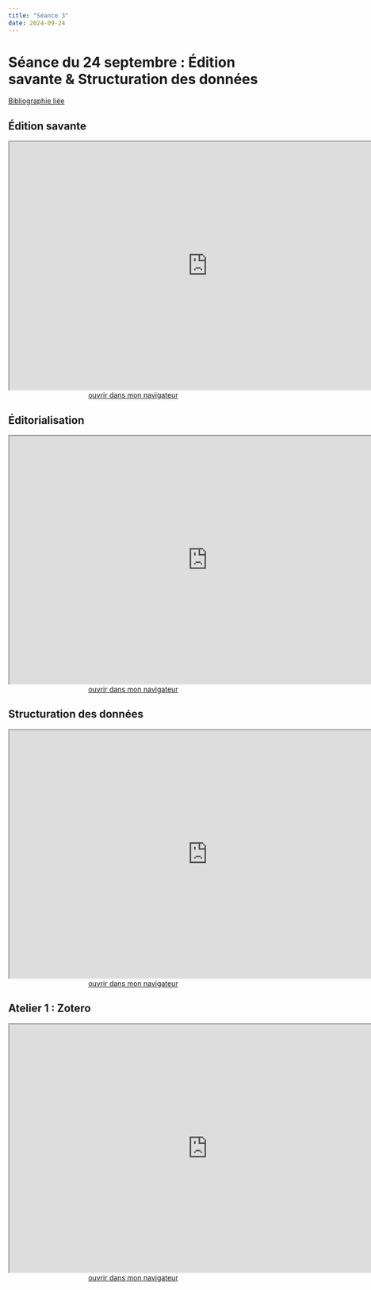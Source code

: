 ```yaml
--- 
title: "Séance 3"
date: 2024-09-24
---
```



# Séance du 24 septembre : Édition savante & Structuration des données

[Bibliographie liée](https://www.zotero.org/groups/4823133/FRA3826-2023/collections/RDDUMA4X)

## Édition savante

<iframe src="https://mmellet.github.io/FRA3826_2023/slides/Seance-3-1.html" title="description"  height="500" width="800" allowfullscreen="allowfullscreen"></iframe>

<div style="text-align:center">
<a href="https://mmellet.github.io/FRA3826_2023/slides/Seance-3-1.html" target="_blank">ouvrir dans mon navigateur</a>
</div>

## Éditorialisation

<iframe src="https://mmellet.github.io/FRA3826_2023/slides/Seance-3-2.html" title="description"  height="500" width="800" allowfullscreen="allowfullscreen"></iframe>


<div style="text-align:center">
<a href="https://mmellet.github.io/FRA3826_2023/slides/Seance-3-2.html" target="_blank">ouvrir dans mon navigateur</a>
</div>


## Structuration des données

<iframe src="https://mmellet.github.io/FRA3826_2023/slides/Seance-3-3.html" title="description"  height="500" width="800" allowfullscreen="allowfullscreen"></iframe>


<div style="text-align:center">
<a href="https://mmellet.github.io/FRA3826_2023/slides/Seance-3-3.html" target="_blank">ouvrir dans mon navigateur</a>
</div>


## Atelier 1 : Zotero

<iframe src="https://mmellet.github.io/FRA3826_2023/slides/Atelier-1.html" title="description"  height="500" width="800" allowfullscreen="allowfullscreen"></iframe>


<div style="text-align:center">
<a href="https://mmellet.github.io/FRA3826_2023/slides/Atelier-1.html" target="_blank">ouvrir dans mon navigateur</a>
</div>